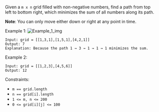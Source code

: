 Given a `m x n` grid filled with non-negative numbers, find a path from top left to bottom right, which minimizes the sum of all numbers along its path.

**Note**: You can only move either down or right at any point in time.

Example 1:
![Example_1_img](https://assets.leetcode.com/uploads/2020/11/05/minpath.jpg)
```
Input: grid = [[1,3,1],[1,5,1],[4,2,1]]
Output: 7
Explanation: Because the path 1 → 3 → 1 → 1 → 1 minimizes the sum.
```
Example 2:
```
Input: grid = [[1,2,3],[4,5,6]]
Output: 12
``` 

Constraints:
- `m == grid.length`
- `n == grid[i].length`
- `1 <= m, n <= 200`
- `0 <= grid[i][j] <= 100`
